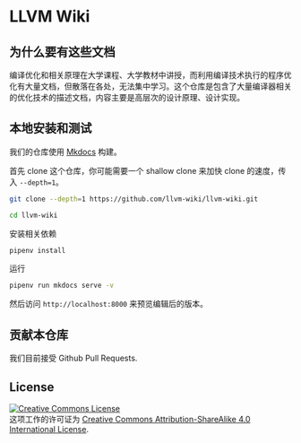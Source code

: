 # LLVM Wiki

## 为什么要有这些文档

编译优化和相关原理在大学课程、大学教材中讲授，而利用编译技术执行的程序优化有大量文档，但散落在各处，无法集中学习。这个仓库是包含了大量编译器相关的优化技术的描述文档，内容主要是高层次的设计原理、设计实现。

## 本地安装和测试

我们的仓库使用 [Mkdocs](https://www.mkdocs.org/) 构建。

首先 clone 这个仓库，你可能需要一个 shallow clone 来加快 clone 的速度，传入 `--depth=1`。

```sh
git clone --depth=1 https://github.com/llvm-wiki/llvm-wiki.git
```

```sh
cd llvm-wiki
```

安装相关依赖

```sh
pipenv install
```

运行

```sh
pipenv run mkdocs serve -v
```

然后访问 `http://localhost:8000` 来预览编辑后的版本。

## 贡献本仓库

我们目前接受 Github Pull Requests.

## License

<a rel="license" href="http://creativecommons.org/licenses/by-sa/4.0/"><img alt="Creative Commons License" style="border-width:0" src="https://i.creativecommons.org/l/by-sa/4.0/88x31.png" /></a><br />这项工作的许可证为 <a rel="license" href="http://creativecommons.org/licenses/by-sa/4.0/">Creative Commons Attribution-ShareAlike 4.0 International License</a>.
